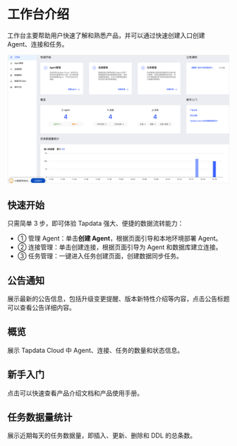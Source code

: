 # 工作台介绍

工作台主要帮助用户快速了解和熟悉产品，并可以通过快速创建入口创建 Agent、连接和任务。

![](../images/workshop.png)

## 快速开始

只需简单 3 步，即可体验 Tapdata 强大、便捷的数据流转能力：

- ① 管理 Agent：单击**创建 Agent**，根据页面引导和本地环境部署 Agent。
- ② 连接管理：单击创建连接，根据页面引导为 Agent 和数据库建立连接。
- ③ 任务管理：一键进入任务创建页面，创建数据同步任务。



## 公告通知

展示最新的公告信息，包括升级变更提醒、版本新特性介绍等内容，点击公告标题可以查看公告详细内容。



## 概览

展示 Tapdata Cloud 中 Agent、连接、任务的数量和状态信息。



## 新手入门

点击可以快速查看产品介绍文档和产品使用手册。



## 任务数据量统计

展示近期每天的任务数据量，即插入、更新、删除和 DDL 的总条数。
